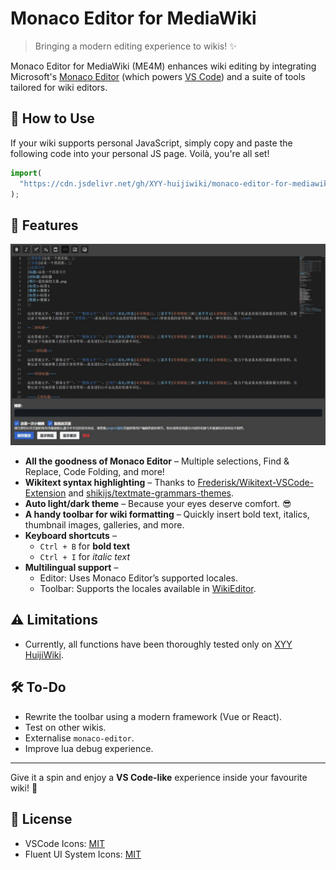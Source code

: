 # Monaco Editor for MediaWiki

> Bringing a modern editing experience to wikis! ✨

Monaco Editor for MediaWiki (ME4M) enhances wiki editing by integrating Microsoft's [Monaco Editor](https://github.com/microsoft/monaco-editor) (which powers [VS Code](https://github.com/microsoft/vscode)) and a suite of tools tailored for wiki editors.

## 🚀 How to Use

If your wiki supports personal JavaScript, simply copy and paste the following code into your personal JS page. Voilà, you're all set!

```js
import(
  "https://cdn.jsdelivr.net/gh/XYY-huijiwiki/monaco-editor-for-mediawiki@dist/entry.js"
);
```

## 🌟 Features

![alt text](Bildschirmfoto_14-3-2025_14315_xyy.huijiwiki.com.jpeg)

- **All the goodness of Monaco Editor** – Multiple selections, Find & Replace, Code Folding, and more!
- **Wikitext syntax highlighting** – Thanks to [Frederisk/Wikitext-VSCode-Extension](https://github.com/Frederisk/Wikitext-VSCode-Extension) and [shikijs/textmate-grammars-themes](https://github.com/shikijs/textmate-grammars-themes).
- **Auto light/dark theme** – Because your eyes deserve comfort. 😎
- **A handy toolbar for wiki formatting** – Quickly insert bold text, italics, thumbnail images, galleries, and more.
- **Keyboard shortcuts** –
  - `Ctrl + B` for **bold text**
  - `Ctrl + I` for _italic text_
- **Multilingual support** –
  - Editor: Uses Monaco Editor’s supported locales.
  - Toolbar: Supports the locales available in [WikiEditor](https://github.com/wikimedia/mediawiki-extensions-WikiEditor).

## ⚠️ Limitations

- Currently, all functions have been thoroughly tested only on [XYY HuijiWiki](https://xyy.huijiwiki.com).

## 🛠️ To-Do

- Rewrite the toolbar using a modern framework (Vue or React).
- Test on other wikis.
- Externalise `monaco-editor`.
- Improve lua debug experience.

---

Give it a spin and enjoy a **VS Code-like** experience inside your favourite wiki! 🚀

## 📄 License

- VSCode Icons: [MIT](https://github.com/vscode-icons/vscode-icons/blob/master/LICENSE)
- Fluent UI System Icons: [MIT](https://github.com/microsoft/fluentui-system-icons/blob/main/LICENSE)
